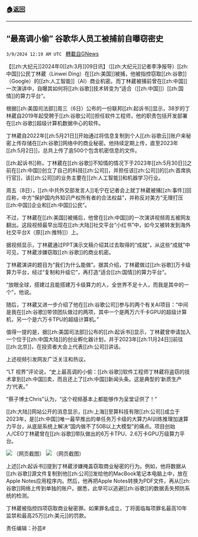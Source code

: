 ###  [:house:返回](README.md)
---


## “最高调小偷” 谷歌华人员工被捕前自曝窃密史
`3/9/2024 12:19 AM UTC ` [轉載自GNews](https://gnews.org/articles/2378628)

【[[zh:大纪元]]2024年0[[zh:3月]]09日讯】（[[zh:大纪元]]记者李净报导）[[zh:中国]]公民丁林葳（Linwei Ding）在[[zh:美国]]被捕，他被指控窃取[[zh:谷歌]]（Google）的[[zh:人工智能]]（AI）商业机密。而丁林葳被捕前曾在[[zh:中国]]一次演讲中，自曝其如何将[[zh:谷歌]]技术转变为“适合（[[zh:中国]]）[[zh:国情]]的算力平台”。

根据[[zh:美国司法部]]周三（6日）公布的一份联邦[[zh:起诉书]]显示，38岁的丁林葳自2019年起受聘于[[zh:谷歌公司]]担任软件工程师，他的职责包括开发部署在[[zh:谷歌]]超级计算机数据中心的软件。

丁林葳自2022年[[zh:5月21日]]开始通过将信息复制到个人[[zh:谷歌云]]账户来秘密上传存储在[[zh:谷歌]]网络中的商业秘密。他持续定期上传，直至2023年[[zh:5月2日]]，总共上传了逾500个包含机密信息的文件。

[[zh:起诉书]]称，丁林葳在[[zh:谷歌]]不知情的情况下于2023年[[zh:5月30日]]之前在[[zh:中国]]创立了自己的科技[[zh:公司]]，并担任该[[zh:公司]]的[[zh:首席执行官]]，该[[zh:公司]]的业务主要在[[zh:人工智能]]和机器学习行业。

周五（8日），[[zh:中共外交部发言人]]毛宁在记者会上就丁林葳被捕[[zh:事件]]回应称，中方“保护国内外知识产权所有者的合法权益”，并称反对美方“无理打压[[zh:中国]]企业和[[zh:中国]]公民”。

不过，丁林葳在[[zh:美国]]被捕后，他曾在[[zh:中国]]的一次演讲视频周五被网友翻出。这段视频最早出现在[[zh:大陆]]社交平台“小红书”中，如今又被转发到海外社交平台X（原[[zh:推特]]）上。

据视频显示，丁林葳通过PPT演示文稿介绍其过去取得的“成就”，从这些“成就”中可见，丁林葳涉嫌窃取[[zh:谷歌]]的商业机密。

丁林葳演讲的题目为“我们为什么能做”。据其介绍，丁林葳做过[[zh:谷歌]]万卡级算力平台，经过“复制和升级它”，再打造“适合[[zh:国情]]的算力平台”。

“放眼全球，搭建过且能搭建万卡级算力的人，全世界不足十人，而我是其中的一个”，他说。

随后，丁林葳又进一步介绍了他在[[zh:谷歌公司]]参与的两个有关AI项目：“中间是我在[[zh:谷歌]]带领团队做过的两项，其中一个是两万六千卡GPU的超级计算机，另一个是六万卡TPU的超级计算机。”

值得一提的是，据[[zh:美国司法部]]公布的[[zh:起诉书]]显示，丁林葳曾申请加入一个位于[[zh:中国大陆]]的创业孵化器计划，并于2023年[[zh:11月24日]]前往[[zh:北京]]，在投资者大会上代表[[zh:公司]]讲话。

上述视频引发网友广泛关注和热议。

“LT 视界”评论说，“史上最高调的小偷：[[zh:谷歌]]软件工程师丁林葳将盗窃的技术拿到[[zh:中国]]卖，而且还上了[[zh:中国]]新闻头条。这是典型的‘新质生产力’代表。”

“蔡子博士Chris”认为，“这个视频基本上都能够作为呈堂证供了！”

[[zh:大陆]]网站公开的消息显示，[[zh:上海]]至算科技有限[[zh:公司]]成立于2023年，是[[zh:中国]]唯一最早推出的单任务万卡级的大算力AI训练推理加速算力平台，从底层系统上解决“国内做不了50B以上大模型”的痛点。项目创始人/CEO丁林葳曾在[[zh:谷歌]]带队做出的6万卡TPU、2.6万卡GPU万级算力平台。

![](https://i.epochtimes.com/assets/uploads/2024/03/id14198018-014acddf5a8b69f2951ad79790ed855e-e1709932770418.jpg "") （网页截图）   ![](https://i.epochtimes.com/assets/uploads/2024/03/id14198019-1c1df20555f0928de381bf674adc344a-e1709932815175.jpg "") （网页截图）

上述[[zh:起诉书]]提到丁林葳涉嫌掩盖窃取商业秘密的行为。例如，他将数据从[[zh:谷歌]]源文件复制到他[[zh:公司]]发给他的MacBook笔记本电脑上中，放在Apple Notes应用程序内。然后，他再把Apple Notes转换为PDF文件，再从[[zh:谷歌]]网络上传到单独的账户。据悉，此举可以逃避[[zh:谷歌]]的数据丢失预防系统的检测。

丁林葳被指控四项窃取商业秘密罪。如果罪名成立，丁将面临每项罪名最高10年监禁和最高25万[[zh:美元]]的罚款。

责任编辑：孙芸#
